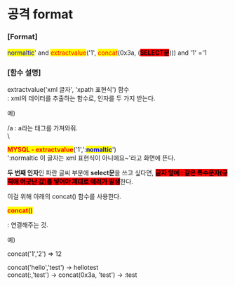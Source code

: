 # 공격 format

### \[Format]

<mark style="color:blue;">normaltic</mark>' and <mark style="color:red;">extractvalue</mark>('1', <mark style="color:red;">concat</mark>(0x3a, (<mark style="background-color:red;">**SELECT문**</mark>))) and '1' ='1

&#x20;&#x20;

### \[함수 설명]

extractvalue('xml 글자', 'xpath 표현식') 함수\
: xml의 데이터를 추출하는 함수로, 인자를 두 가지 받는다.

&#x20;

예)&#x20;

/a : a라는 태그를 가져와줘.\
\


<mark style="color:red;">**MYSQL - extractvalue**</mark>('1',':<mark style="color:blue;">**nomaltic**</mark>')\
':normaltic 이 글자는 xml 표현식이 아니에요\~'라고 화면에 뜬다.

**두 번째 인자**인 파란 글씨 부분에 **select문**을 쓰고 싶다면, <mark style="background-color:red;">**글자 앞에 : 같은 특수문자(규칙에 어긋난 값)를 넣어야 제대로 에러가 발생**</mark>한다.

이걸 위해 아래의 concat() 함수를 사용한다.

&#x20;

<mark style="color:red;">**concat()**</mark>

: 연결해주는 것.

&#x20;

예)

concat('1','2') => 12

concat('hello','test') -> hellotest\
concat(:,'test') -> concat(0x3a, 'test') -> :test
